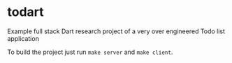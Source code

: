 # todart
Example full stack Dart research project of a very over engineered Todo list application

To build the project just run `make server` and `make client`.